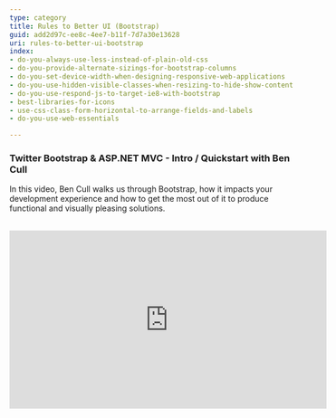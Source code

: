 ```yaml
---
type: category
title: Rules to Better UI (Bootstrap)
guid: add2d97c-ee8c-4ee7-b11f-7d7a30e13628
uri: rules-to-better-ui-bootstrap
index:
- do-you-always-use-less-instead-of-plain-old-css
- do-you-provide-alternate-sizings-for-bootstrap-columns
- do-you-set-device-width-when-designing-responsive-web-applications
- do-you-use-hidden-visible-classes-when-resizing-to-hide-show-content
- do-you-use-respond-js-to-target-ie8-with-bootstrap
- best-libraries-for-icons
- use-css-class-form-horizontal-to-arrange-fields-and-labels
- do-you-use-web-essentials

---
```


<h3>Twitter Bootstrap &amp; ASP.NET MVC - Intro / Quickstart with Ben Cull</h3><p>In this video, Ben Cull walks us through Bootstrap, how it impacts your development experience and how to get the most out of it to produce functional and visually pleasing solutions.</p>​
​<iframe width="560" height="315" src="http&#58;//www.youtube.com/embed/bIGiUSMBwoo" frameborder="0"></iframe>​​​

